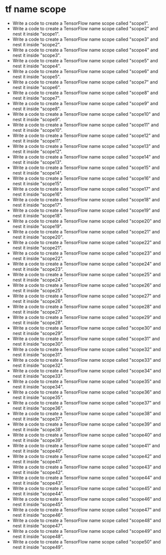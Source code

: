 # tf name scope

- Write a code to create a TensorFlow name scope called "scope1".
- Write a code to create a TensorFlow name scope called "scope2" and nest it inside "scope1".
- Write a code to create a TensorFlow name scope called "scope3" and nest it inside "scope2".
- Write a code to create a TensorFlow name scope called "scope4" and nest it inside "scope3".
- Write a code to create a TensorFlow name scope called "scope5" and nest it inside "scope4".
- Write a code to create a TensorFlow name scope called "scope6" and nest it inside "scope5".
- Write a code to create a TensorFlow name scope called "scope7" and nest it inside "scope6".
- Write a code to create a TensorFlow name scope called "scope8" and nest it inside "scope7".
- Write a code to create a TensorFlow name scope called "scope9" and nest it inside "scope8".
- Write a code to create a TensorFlow name scope called "scope10" and nest it inside "scope9".
- Write a code to create a TensorFlow name scope called "scope11" and nest it inside "scope10".
- Write a code to create a TensorFlow name scope called "scope12" and nest it inside "scope11".
- Write a code to create a TensorFlow name scope called "scope13" and nest it inside "scope12".
- Write a code to create a TensorFlow name scope called "scope14" and nest it inside "scope13".
- Write a code to create a TensorFlow name scope called "scope15" and nest it inside "scope14".
- Write a code to create a TensorFlow name scope called "scope16" and nest it inside "scope15".
- Write a code to create a TensorFlow name scope called "scope17" and nest it inside "scope16".
- Write a code to create a TensorFlow name scope called "scope18" and nest it inside "scope17".
- Write a code to create a TensorFlow name scope called "scope19" and nest it inside "scope18".
- Write a code to create a TensorFlow name scope called "scope20" and nest it inside "scope19".
- Write a code to create a TensorFlow name scope called "scope21" and nest it inside "scope20".
- Write a code to create a TensorFlow name scope called "scope22" and nest it inside "scope21".
- Write a code to create a TensorFlow name scope called "scope23" and nest it inside "scope22".
- Write a code to create a TensorFlow name scope called "scope24" and nest it inside "scope23".
- Write a code to create a TensorFlow name scope called "scope25" and nest it inside "scope24".
- Write a code to create a TensorFlow name scope called "scope26" and nest it inside "scope25".
- Write a code to create a TensorFlow name scope called "scope27" and nest it inside "scope26".
- Write a code to create a TensorFlow name scope called "scope28" and nest it inside "scope27".
- Write a code to create a TensorFlow name scope called "scope29" and nest it inside "scope28".
- Write a code to create a TensorFlow name scope called "scope30" and nest it inside "scope29".
- Write a code to create a TensorFlow name scope called "scope31" and nest it inside "scope30".
- Write a code to create a TensorFlow name scope called "scope32" and nest it inside "scope31".
- Write a code to create a TensorFlow name scope called "scope33" and nest it inside "scope32".
- Write a code to create a TensorFlow name scope called "scope34" and nest it inside "scope33".
- Write a code to create a TensorFlow name scope called "scope35" and nest it inside "scope34".
- Write a code to create a TensorFlow name scope called "scope36" and nest it inside "scope35".
- Write a code to create a TensorFlow name scope called "scope37" and nest it inside "scope36".
- Write a code to create a TensorFlow name scope called "scope38" and nest it inside "scope37".
- Write a code to create a TensorFlow name scope called "scope39" and nest it inside "scope38".
- Write a code to create a TensorFlow name scope called "scope40" and nest it inside "scope39".
- Write a code to create a TensorFlow name scope called "scope41" and nest it inside "scope40".
- Write a code to create a TensorFlow name scope called "scope42" and nest it inside "scope41".
- Write a code to create a TensorFlow name scope called "scope43" and nest it inside "scope42".
- Write a code to create a TensorFlow name scope called "scope44" and nest it inside "scope43".
- Write a code to create a TensorFlow name scope called "scope45" and nest it inside "scope44".
- Write a code to create a TensorFlow name scope called "scope46" and nest it inside "scope45".
- Write a code to create a TensorFlow name scope called "scope47" and nest it inside "scope46".
- Write a code to create a TensorFlow name scope called "scope48" and nest it inside "scope47".
- Write a code to create a TensorFlow name scope called "scope49" and nest it inside "scope48".
- Write a code to create a TensorFlow name scope called "scope50" and nest it inside "scope49".